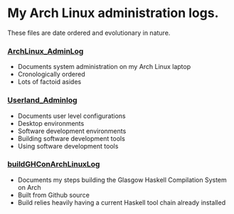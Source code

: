 # My Arch Linux administration logs.

These files are date ordered and evolutionary in nature.

### [ArchLinux_AdminLog](ArchLinux_AdminLog)
* Documents system administration on my Arch Linux laptop
* Cronologically ordered
* Lots of factoid asides

### [Userland_Adminlog](Userland_Adminlog)
* Documents user level configurations
* Desktop environments
* Software development environments
* Building software development tools
* Using software development tools

### [buildGHConArchLinuxLog](buildGHConArchLinuxLog)
* Documents my steps building the Glasgow Haskell Compilation System on Arch
* Built from Github source
* Build relies heavily having a current Haskell tool chain already installed
